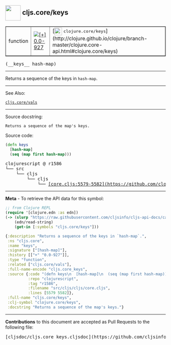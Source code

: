 ## <img width="48px" valign="middle" src="http://i.imgur.com/Hi20huC.png"> cljs.core/keys

 <table border="1">
<tr>

<td>function</td>
<td><a href="https://github.com/cljsinfo/cljs-api-docs/tree/0.0-927"><img valign="middle" alt="[+] 0.0-927" src="https://img.shields.io/badge/+-0.0--927-lightgrey.svg"></a> </td>
<td>
[<img height="24px" valign="middle" src="http://i.imgur.com/1GjPKvB.png"> <samp>clojure.core/keys</samp>](http://clojure.github.io/clojure/branch-master/clojure.core-api.html#clojure.core/keys)
</td>
</tr>
</table>

 <samp>
(__keys__ hash-map)<br>
</samp>

---

Returns a sequence of the keys in `hash-map`.

---


See Also:

[`cljs.core/vals`](cljs.core_vals.md)<br>

---

Source docstring:

```
Returns a sequence of the map's keys.
```

Source code:

```clj
(defn keys
  [hash-map]
  (seq (map first hash-map)))
```

 <pre>
clojurescript @ r1586
└── src
    └── cljs
        └── cljs
            └── <ins>[core.cljs:5579-5582](https://github.com/clojure/clojurescript/blob/r1586/src/cljs/cljs/core.cljs#L5579-L5582)</ins>
</pre>


---

__Meta__ - To retrieve the API data for this symbol:

```clj
;; from Clojure REPL
(require '[clojure.edn :as edn])
(-> (slurp "https://raw.githubusercontent.com/cljsinfo/cljs-api-docs/catalog/cljs-api.edn")
    (edn/read-string)
    (get-in [:symbols "cljs.core/keys"]))
```

```clj
{:description "Returns a sequence of the keys in `hash-map`.",
 :ns "cljs.core",
 :name "keys",
 :signature ["[hash-map]"],
 :history [["+" "0.0-927"]],
 :type "function",
 :related ["cljs.core/vals"],
 :full-name-encode "cljs.core_keys",
 :source {:code "(defn keys\n  [hash-map]\n  (seq (map first hash-map)))",
          :repo "clojurescript",
          :tag "r1586",
          :filename "src/cljs/cljs/core.cljs",
          :lines [5579 5582]},
 :full-name "cljs.core/keys",
 :clj-symbol "clojure.core/keys",
 :docstring "Returns a sequence of the map's keys."}

```

---

__Contributions__ to this document are accepted as Pull Requests to the following file:

 <pre>
[cljsdoc/cljs.core_keys.cljsdoc](https://github.com/cljsinfo/cljs-api-docs/blob/master/cljsdoc/cljs.core_keys.cljsdoc)
</pre>

